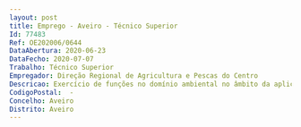 ```yaml
--- 
layout: post
title: Emprego - Aveiro - Técnico Superior
Id: 77483
Ref: OE202006/0644
DataAbertura: 2020-06-23
DataFecho: 2020-07-07
Trabalho: Técnico Superior
Empregador: Direção Regional de Agricultura e Pescas do Centro
Descricao: Exercício de funções no domínio ambiental no âmbito da aplicação da diretiva nitratos, efluentes pecuários e lamas.
CodigoPostal:  -
Concelho: Aveiro
Distrito: Aveiro
--- 
```

